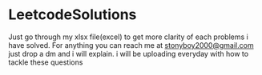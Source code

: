 # LeetcodeSolutions
Just go through my xlsx file(excel) to get more clarity of each problems i have solved.
For anything you can reach me at stonyboy2000@gmail.com just drop a dm and i will explain.
i will be uploading everyday with how to tackle these questions
